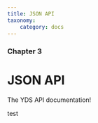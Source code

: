 ```yaml
---
title: JSON API
taxonomy:
    category: docs
---
```


### Chapter 3

# JSON API


The YDS API documentation!

test